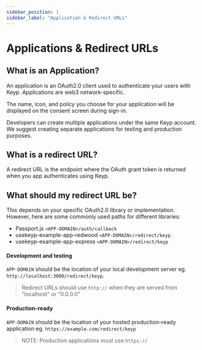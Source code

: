 ```yaml
---
sidebar_position: 1
sidebar_label: "Application & Redirect URLs"
---
```


# Applications & Redirect URLs

## What is an Application?

An application is an OAuth2.0 client used to authenticate your users with Keyp. Applications are web3 network-specific.

The name, icon, and policy you choose for your application will be displayed on the consent screen during sign-in.

Developers can create multiple applications under the same Keyp account. We suggest creating separate applications for testing and production purposes.

## What is a redirect URL?

A redirect URL is the endpoint where the OAuth grant token is returned when you app authenticates using Keyp.

## What should my redirect URL be?

This depends on your specific OAuth2.0 library or implementation. However, here are some commonly used paths for different libraries:

- Passport.js `<APP-DOMAIN>/auth/callback`
- usekeyp-example-app-redwood `<APP-DOMAIN>/redirect/keyp`
- usekeyp-example-app-express `<APP-DOMAIN>/redirect/keyp`

#### Development and testing

`APP-DOMAIN` should be the location of your local development server eg. `http://localhost:3000/redirect/keyp`.

> Redirect URLs should use `http://` when they are served from "localhost" or "0.0.0.0"

#### Production-ready

`APP-DOMAIN` should be the location of your hosted production-ready application eg. `https://example.com/redirect/keyp`

> NOTE: Production applications must use `https://`
